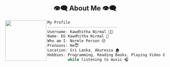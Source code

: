 <h2 align="center"> 👁️‍🗨️ About Me 👁️‍🗨️ </h2>

<img align="left" src="https://raw.githubusercontent.com/TecnoDeVolper2008/TecnoDeVolper2008/refs/heads/main/gif/ghost2-ezgif.com-gif-maker.gif" width="130px"/> 

```csharp
My Profile
-------------------------------
Username: Kawdhitha Nirmal 🧑‍💻
Name: EG Kawdhitha Nirmal 👻
Who am I: Normle Person 😔
Pronouns: He😇
Location: Sri Lanka, Akuressa 🏠
Hobbies: Programming, Reading Books, Playing Video Games ✌️
         while listening to music 🎧
